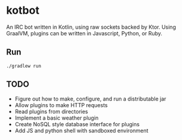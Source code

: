 # kotbot
An IRC bot written in Kotlin, using raw sockets backed by Ktor. Using GraalVM, plugins can be written in Javascript, Python, or Ruby.

## Run
```shell
./gradlew run
```

## TODO 
- Figure out how to make, configure, and run a distributable jar
- Allow plugins to make HTTP requests
- Read plugins from directories
- Implement a basic weather plugin
- Create NoSQL style database interface for plugins
- Add JS and python shell with sandboxed environment
